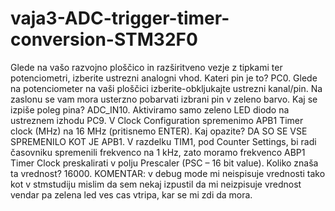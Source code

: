 # vaja3-ADC-trigger-timer-conversion-STM32F0
Glede na vašo razvojno ploščico in razširitveno vezje z tipkami ter potenciometri, izberite ustrezni analogni vhod. Kateri pin je to? PC0.
Glede na potenciometer na vaši ploščici izberite-obkljukajte ustrezni kanal/pin. Na zaslonu se vam mora usterzno pobarvati izbrani pin v zeleno barvo. Kaj se izpiše poleg pina? ADC_IN10.
Aktiviramo samo zeleno LED diodo na ustreznem izhodu PC9.
V Clock Configuration spremenimo APB1 Timer clock (MHz) na 16 MHz (pritisnemo ENTER). Kaj opazite? DA SO SE VSE SPREMENILO KOT JE APB1.
V razdelku TIM1, pod Counter Settings, bi radi časovniku spremenili frekvenco na 1 kHz, zato moramo frekvenco ABP1 Timer Clock preskalirati v polju Prescaler (PSC – 16 bit value). Koliko znaša ta vrednost? 16000.
KOMENTAR: v debug mode mi neispisuje vrednosti tako kot v stmstudiju mislim da sem nekaj izpustil da mi neizpisuje vrednost vendar pa zelena led ves cas vtripa, kar se mi zdi da mora.

